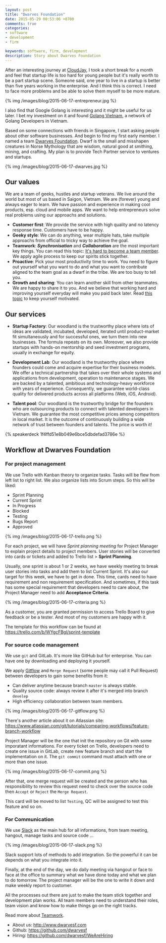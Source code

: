 ```yaml
---
layout: post
title: "Dwarves Foundation"
date: 2015-05-29 00:53:06 +0700
comments: true
categories: 
- software
- development
- firm

keywords: software, firm, development
description: Story about Dwarves Foundation
---
```


After an interesting journey at [CloudJay](/a/cau-chuyen-khoi-nghiep-tu-lifebox-den-cloudjay-p1/), I took a short break for a month and feel that startup life is too hard for young people but it's really worth to be a part startup scene. Someone said, one year to live in a startup is better than five years working in the enterprise. And I think this is correct. I need to face more problems and be able to solve them myself to be more mature.

{% img /images/blog/2015-06-17-entrepreneur.jpg %}

I also find that Google Golang is interesting and it might be useful for us later. I bet my investment on it and found [Golang Vietnam](https://golang.org.vn), a network of Golang Developers in Vietnam.

Based on some connections with friends in Singapore, I start asking people about other software businesses. And begin to find my first early member. I named a team [Dwarves Foundation](https://dwarves.foundation). Dwarf is the small and misshapen creatures in Norse Mythology that are wisdom, natural good at smithing, mining, and crafting. My plan is to provide Tech Partner service to ventures and startups.

{% img /images/blog/2015-06-17-dwarves.jpg %}

## Our values

We are a team of geeks, hustles and startup veterans. We live around the world but most of us based in Saigon, Vietnam. We are (forever) young and always eager to learn. We have passion and experience in making cool products, esp. cloud and mobile apps. We want to help entrepreneurs solve real problems using our approachs and solutions.

- **Customer first**: We provide the service with high quality and no latency response time. Customers have to be happy.
- **Geeky style**: We can do anything, wear multiple hats, take multiple approachs from official to tricky way to achieve the goal.
- **Teamwork**: **_Synchronisation_** and **_Collaboration_** are the most important key things. You can read this topic: [It's hard to become a team member](/a/it-is-hard-to-become-a-team-member/). We apply agile process to keep our spirits stick together.
- **Proactive**: Pick your most productivity time to work. You need to figure out yourself what you want to do and what you want to contribute aligned to the team goal as a dwarf in the tribe. We are too busy to tell you.
- **Growth and sharing**: You can learn another skill from other teammates. We are happy to share it to you. And we believe that working hard and improving yourself everyday will make you paid back later. Read [this topic](https://www.quora.com/How-can-I-motivate-myself-to-work-hard) to keep yourself motivated.

## Our services

- **Startup Factory**: Our woodland is the trustworthy place where lots of ideas are validated, incubated, developed, iterated until product-market fit simultaneously and for successful ones, we turn them into new businesses. The formula repeats on its own. Moreover, we also provide startups with hands-on mentorship and seed investment programs, usually in exchange for equity.

- **Development Lab**: Our woodland is the trustworthy place where founders could come and acquire expertise for their business models. We offer a technical partnership that takes over their whole systems and applications from development, operation to maintenance stages. We are backed by a talented, ambitious and technology-heavy workforce with years of experience. Consequently, we guarantee world-class quality for delivered products across all platforms (Web, iOS, Android).

- **Talent pool**: Our woodland is the trustworthy bridge for the founders who are outsourcing products to connect with talented developers in Vietnam. We guarantee the most competitive prices among competitors in local market. It is the outcome of continuously building a wide network of trust between founders and talents. The price is worth it!

{% speakerdeck 1f4ffd51e8b049e6bce5dbdefad3786e %}

## Workflow at Dwarves Foundation

### For project management 

We use Trello with Kanban theory to organize tasks. Tasks will be flew from left list to right list. We also organize lists into Scrum steps. So this will be liked: 

- Sprint Planning
- Current Sprint
- In Progress
- Blocked
- Testing
- Bugs Report
- Approved

{% img /images/blog/2015-06-17-trello.png %}

For each project, we will have *Sprint planning meeting* for Project Manager to explain project details to project members. User stories will be converted into cards or tickets and added to Trello list > **Sprint Planning**. 

Usually, one sprint is about 1 or 2 weeks, we have weekly meeting to break user stories into tasks and add them to list Current Sprint. It's also our target for this week, we have to get in done. This time, cards need to have requirement and non requirement specification. And sometimes, if this task has some special requirement that developers need to care about, the Project Manager need to add **Acceptance Criteria**.

{% img /images/blog/2015-06-17-criteria.png %}

As a customer, you are granted permission to access Trello Board to give feedback or be a tester. And most of my customers are happy with it.

The template for this workflow can be found at https://trello.com/b/WYgcFBgl/sprint-template

### For source code management

We use `git` and GitLab. It's more like GitHub but for enterprise. You can have one by downloading and deploying it yourself.

We apply [Gitflow](http://danielkummer.github.io/git-flow-cheatsheet/) and `Merge Request` (some people may call it Pull Request) between developers to gain some benefits from it:

- Can deliver anytime because branch `master` is always stable.
- Quality source code: always review it after it's merged into branch `develep`
- High efficiency collaboration between team members.

{% img /images/blog/2015-06-17-gitflow.png %}

There's another article about it on Atlassian site: <https://www.atlassian.com/git/tutorials/comparing-workflows/feature-branch-workflow>

Project Manager will be the one that init the repository on Git with some imporatant informations. For every ticket on Trello, developers need to create one issue in GitLab, create new feature branch and start the implementation on it. The `git commit` command must attach with one or more than one issue. 

{% img /images/blog/2015-06-17-commit.png %}

After that, one merge request will be created and the person who has responsibility to review this request need to check over the source code then `Accept` or `Reject` the `Merge Request`.

This card will be moved to list `Testing`, QC will be assigned to test this feature and so on.

### For Communication

We use [Slack](http://slack.com) as the main hub for all informations, from team meeting, hangout, manage tasks and source code ...

{% img /images/blog/2015-06-17-slack.png %}

Slack support lots of methods to add integration. So the powerful it can be depends on what you integrate into it.

Finally, at the end of the day, we do daily meeting via hangout or face to face at the office to summary what we have done today and what we plan to do tomorrow. The project manager will be the one to write it down and make weekly report to customer.

All the processes out there are just to make the team stick together and development plan works. All team members need to understand their roles, team vision and know how to make things go on the right tracks.

Read more about [Teamwork](/2014/12/05/it-is-hard-to-become-a-team-member/).

- About us: http://www.dwarvesf.com
- Github: https://github.com/dwarvesf
- Hiring: https://github.com/dwarvesf/WeAreHiring
